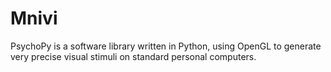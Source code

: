 # Mnivi
PsychoPy is a software library written in Python, using OpenGL to generate very precise visual stimuli on standard personal computers.
